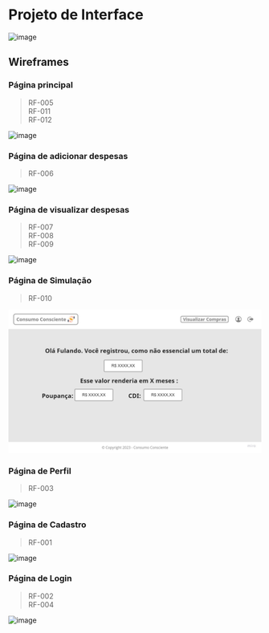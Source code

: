 
# Projeto de Interface

![image](https://github.com/ICEI-PUC-Minas-PMV-SI/pmv-si-2023-2-pe1-t3-consumoconsciente/assets/94647334/18dcae3f-ab43-49ba-8ba2-66081fd599e5)

## Wireframes

### Página principal
> RF-005 <br>
> RF-011 <br>
> RF-012

![image](https://github.com/ICEI-PUC-Minas-PMV-SI/pmv-si-2023-2-pe1-t3-consumoconsciente/assets/103148031/4a7c8a69-6613-4d0c-9ddf-f36a4afb1058)

### Página de adicionar despesas
> RF-006

![image](https://github.com/ICEI-PUC-Minas-PMV-SI/pmv-si-2023-2-pe1-t3-consumoconsciente/assets/94647334/280679e1-fd86-44dd-963b-8e1354a3966d)

### Página de visualizar despesas
> RF-007 <br>
> RF-008 <br>
> RF-009

![image](https://github.com/ICEI-PUC-Minas-PMV-SI/pmv-si-2023-2-pe1-t3-consumoconsciente/assets/94647334/b1e997c2-366c-4d14-a237-69e0705c6d5b)

### Página de Simulação
> RF-010

![image](/docs/img/Pagina_Simulacao.jpg)

### Página de Perfil
> RF-003

![image](https://github.com/ICEI-PUC-Minas-PMV-SI/pmv-si-2023-2-pe1-t3-consumoconsciente/assets/94647334/a9456098-ae11-45d1-905b-14dab4c49d0b)

### Página de Cadastro
> RF-001

![image](https://github.com/ICEI-PUC-Minas-PMV-SI/pmv-si-2023-2-pe1-t3-consumoconsciente/assets/112207603/3c4f88f5-6e2b-4b7e-9a9b-8beb0e7152f6)

### Página de Login
> RF-002 <br>
> RF-004

![image](https://github.com/ICEI-PUC-Minas-PMV-SI/pmv-si-2023-2-pe1-t3-consumoconsciente/assets/112207603/2b06d997-beec-4f35-a367-53af3fd31ca9)


